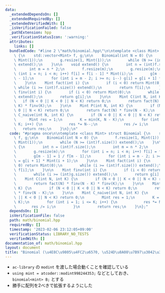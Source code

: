 ```yaml
---
data:
  _extendedDependsOn: []
  _extendedRequiredBy: []
  _extendedVerifiedWith: []
  _isVerificationFailed: false
  _pathExtension: hpp
  _verificationStatusIcon: ':warning:'
  attributes:
    links: []
  bundledCode: "#line 2 \"math/binomial.hpp\"\n\ntemplate <class Mint> struct Binomial\
    \ {\n    std::vector<Mint> f, g;\n\n    Binomial(int N = 0) {\n        f.resize(1,\
    \ Mint(1));\n        g.resize(1, Mint(1));\n        while (N >= (int)f.size())\
    \ extend();\n    }\n\n    void extend() {\n        int n = (int)f.size();\n  \
    \      int m = n * 2;\n        f.resize(m);\n        g.resize(m);\n        for\
    \ (int i = n; i < m; i++) f[i] = f[i - 1] * Mint(i);\n        g[m - 1] = 1 / f[m\
    \ - 1];\n        for (int i = m - 2; i >= n; i--) g[i] = g[i + 1] * Mint(i + 1);\n\
    \    }\n\n    Mint fact(int i) {\n        if (i < 0) return Mint(0);\n       \
    \ while (i >= (int)f.size()) extend();\n        return f[i];\n    }\n\n    Mint\
    \ finv(int i) {\n        if (i < 0) return Mint(0);\n        while (i >= (int)g.size())\
    \ extend();\n        return g[i];\n    }\n\n    Mint C(int N, int K) {\n     \
    \   if (N < 0 || K < 0 || N < K) return 0;\n        return fact(N) * finv(N -\
    \ K) * finv(K);\n    }\n\n    Mint P(int N, int K) {\n        if (N < 0 || K <\
    \ 0 || N < K) return 0;\n        return fact(N) * finv(N - K);\n    }\n\n    Mint\
    \ C_naive(int N, int K) {\n        if (N < 0 || K < 0 || N < K) return 0;\n  \
    \      Mint res = 1;\n        K = min(K, N - K);\n        for (int i = 1; i <=\
    \ K; i++) {\n            res *= N--;\n            res /= i;\n        }\n     \
    \   return res;\n    }\n};\n"
  code: "#pragma once\n\ntemplate <class Mint> struct Binomial {\n    std::vector<Mint>\
    \ f, g;\n\n    Binomial(int N = 0) {\n        f.resize(1, Mint(1));\n        g.resize(1,\
    \ Mint(1));\n        while (N >= (int)f.size()) extend();\n    }\n\n    void extend()\
    \ {\n        int n = (int)f.size();\n        int m = n * 2;\n        f.resize(m);\n\
    \        g.resize(m);\n        for (int i = n; i < m; i++) f[i] = f[i - 1] * Mint(i);\n\
    \        g[m - 1] = 1 / f[m - 1];\n        for (int i = m - 2; i >= n; i--) g[i]\
    \ = g[i + 1] * Mint(i + 1);\n    }\n\n    Mint fact(int i) {\n        if (i <\
    \ 0) return Mint(0);\n        while (i >= (int)f.size()) extend();\n        return\
    \ f[i];\n    }\n\n    Mint finv(int i) {\n        if (i < 0) return Mint(0);\n\
    \        while (i >= (int)g.size()) extend();\n        return g[i];\n    }\n\n\
    \    Mint C(int N, int K) {\n        if (N < 0 || K < 0 || N < K) return 0;\n\
    \        return fact(N) * finv(N - K) * finv(K);\n    }\n\n    Mint P(int N, int\
    \ K) {\n        if (N < 0 || K < 0 || N < K) return 0;\n        return fact(N)\
    \ * finv(N - K);\n    }\n\n    Mint C_naive(int N, int K) {\n        if (N < 0\
    \ || K < 0 || N < K) return 0;\n        Mint res = 1;\n        K = min(K, N -\
    \ K);\n        for (int i = 1; i <= K; i++) {\n            res *= N--;\n     \
    \       res /= i;\n        }\n        return res;\n    }\n};"
  dependsOn: []
  isVerificationFile: false
  path: math/binomial.hpp
  requiredBy: []
  timestamp: '2023-02-06 23:12:05+09:00'
  verificationStatus: LIBRARY_NO_TESTS
  verifiedWith: []
documentation_of: math/binomial.hpp
layout: document
title: "Binomial (\u4E8C\u9805\u4FC2\u6570, \u524D\u8A08\u7B97\u3042\u308A)"
---
```


- `ac-library` の `modint` を渡した場合動くことを確認している
- `using mint = atcoder::modint998244353;` などとしておき、`binomial<mint> B;` とする
- 勝手に配列を2べきで拡張するようにした
